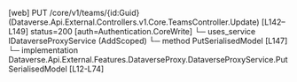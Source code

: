 [web] PUT /core/v1/teams/{id:Guid}  (Dataverse.Api.External.Controllers.v1.Core.TeamsController.Update)  [L142–L149] status=200 [auth=Authentication.CoreWrite]
  └─ uses_service IDataverseProxyService (AddScoped)
    └─ method PutSerialisedModel [L147]
      └─ implementation Dataverse.Api.External.Features.DataverseProxy.DataverseProxyService.PutSerialisedModel [L12-L74]


